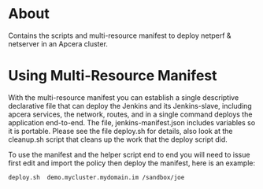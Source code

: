 # About

Contains the scripts and multi-resource manifest to deploy netperf & netserver in an Apcera cluster.


# Using Multi-Resource Manifest
With the multi-resource manifest you can establish a single descriptive declarative file that can deploy the Jenkins and its Jenkins-slave, including apcera services, the network, routes, and in a single command deploys the application end-to-end. The file, jenkins-manifest.json includes variables so it is portable. Please see the file deploy.sh for details, also look at the cleanup.sh script that cleans up the work that the deploy script did.

To use the manifest and the helper script end to end you will need to issue first edit and import the policy then deploy the manifest, here is an example:

```
deploy.sh  demo.mycluster.mydomain.im /sandbox/joe
```
